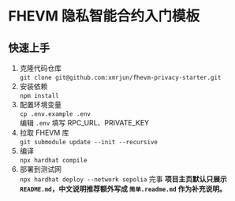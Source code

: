 # FHEVM 隐私智能合约入门模板

## 快速上手

1. 克隆代码仓库  
   `git clone git@github.com:xmrjun/fhevm-privacy-starter.git`
2. 安装依赖  
   `npm install`
3. 配置环境变量  
   `cp .env.example .env`  
   编辑 `.env` 填写 RPC_URL、PRIVATE_KEY
4. 拉取 FHEVM 库  
   `git submodule update --init --recursive`
5. 编译  
   `npx hardhat compile`
6. 部署到测试网  
   `npx hardhat deploy --network sepolia`
完事
**项目主页默认只展示 `README.md`，中文说明推荐额外写成 `简单.readme.md` 作为补充说明。**

